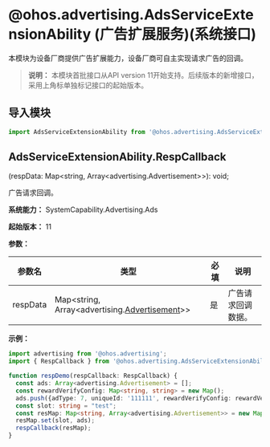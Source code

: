 # @ohos.advertising.AdsServiceExtensionAbility (广告扩展服务)(系统接口)


本模块为设备厂商提供广告扩展能力，设备厂商可自主实现请求广告的回调。


> **说明：**
> 本模块首批接口从API version 11开始支持。后续版本的新增接口，采用上角标单独标记接口的起始版本。


## 导入模块

```ts
import AdsServiceExtensionAbility from '@ohos.advertising.AdsServiceExtensionAbility';
```

## AdsServiceExtensionAbility.RespCallback

(respData: Map&lt;string, Array&lt;advertising.Advertisement&gt;&gt;): void;

广告请求回调。

**系统能力：** SystemCapability.Advertising.Ads

**起始版本：** 11

**参数：**


| **参数名** | **类型** | 必填 | 说明 | 
| -------- | -------- | -------- | -------- |
| respData | Map&lt;string, Array&lt;advertising.[Advertisement](js-apis-advertising.md#advertisement)&gt;&gt; | 是 | 广告请求回调数据。 | 


**示例：**
```ts
import advertising from '@ohos.advertising';
import { RespCallback } from '@ohos.advertising.AdsServiceExtensionAbility';

function respDemo(respCallback: RespCallback) {
  const ads: Array<advertising.Advertisement> = [];
  const rewardVerifyConfig: Map<string, string> = new Map();
  ads.push({adType: 7, uniqueId: '111111', rewardVerifyConfig: rewardVerifyConfig, rewarded: false, shown: false,  clicked: false})
  const slot: string = "test";
  const resMap: Map<string, Array<advertising.Advertisement>> = new Map();
  resMap.set(slot, ads);
  respCallback(resMap);
}
```
